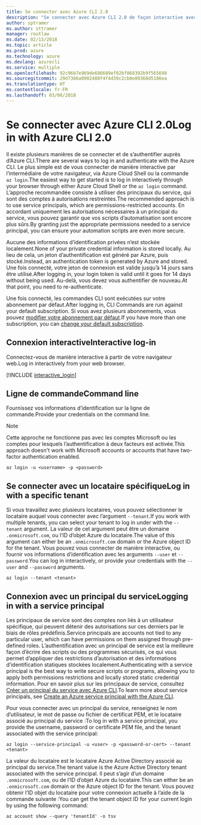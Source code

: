```yaml
---
title: Se connecter avec Azure CLI 2.0
description: "Se connecter avec Azure CLI 2.0 de façon interactive avec des informations d’identification locales"
author: sptramer
ms.author: sttramer
manager: routlaw
ms.date: 02/13/2018
ms.topic: article
ms.prod: azure
ms.technology: azure
ms.devlang: azurecli
ms.service: multiple
ms.openlocfilehash: 92c96b7e969de686689ef02bf068392b9f565698
ms.sourcegitcommit: 29d7366a0902488f4f4d39c2cb0e89368d5186ea
ms.translationtype: HT
ms.contentlocale: fr-FR
ms.lasthandoff: 03/08/2018
---
```

# <a name="log-in-with-azure-cli-20"></a><span data-ttu-id="d27fe-103">Se connecter avec Azure CLI 2.0</span><span class="sxs-lookup"><span data-stu-id="d27fe-103">Log in with Azure CLI 2.0</span></span>

<span data-ttu-id="d27fe-104">Il existe plusieurs manières de se connecter et de s’authentifier auprès d’Azure CLI.</span><span class="sxs-lookup"><span data-stu-id="d27fe-104">There are several ways to log in and authenticate with the Azure CLI.</span></span> <span data-ttu-id="d27fe-105">Le plus simple est de vous connecter de manière interactive par l’intermédiaire de votre navigateur, via Azure Cloud Shell ou la commande `az login`.</span><span class="sxs-lookup"><span data-stu-id="d27fe-105">The easiest way to get started is to log in interactively through your browser through either Azure Cloud Shell or the `az login` command.</span></span>
<span data-ttu-id="d27fe-106">L’approche recommandée consiste à utiliser des principaux du service, qui sont des comptes à autorisations restreintes.</span><span class="sxs-lookup"><span data-stu-id="d27fe-106">The recommended approach is to use service principals, which are permissions-restricted accounts.</span></span> <span data-ttu-id="d27fe-107">En accordant uniquement les autorisations nécessaires à un principal du service, vous pouvez garantir que vos scripts d’automatisation sont encore plus sûrs.</span><span class="sxs-lookup"><span data-stu-id="d27fe-107">By granting just the appropriate permissions needed to a service principal, you can ensure your automation scripts are even more secure.</span></span>

<span data-ttu-id="d27fe-108">Aucune des informations d’identification privées n’est stockée localement.</span><span class="sxs-lookup"><span data-stu-id="d27fe-108">None of your private credential information is stored locally.</span></span> <span data-ttu-id="d27fe-109">Au lieu de cela, un jeton d’authentification est généré par Azure, puis stocké.</span><span class="sxs-lookup"><span data-stu-id="d27fe-109">Instead, an authentication token is generated by Azure and stored.</span></span> <span data-ttu-id="d27fe-110">Une fois connecté, votre jeton de connexion est valide jusqu’à 14 jours sans être utilisé.</span><span class="sxs-lookup"><span data-stu-id="d27fe-110">After logging in, your login token is valid until it goes for 14 days without being used.</span></span> <span data-ttu-id="d27fe-111">Au-delà, vous devez vous authentifier de nouveau.</span><span class="sxs-lookup"><span data-stu-id="d27fe-111">At that point, you need to re-authenticate.</span></span>

<span data-ttu-id="d27fe-112">Une fois connecté, les commandes CLI sont exécutées sur votre abonnement par défaut.</span><span class="sxs-lookup"><span data-stu-id="d27fe-112">After logging in, CLI Commands are run against your default subscription.</span></span> <span data-ttu-id="d27fe-113">Si vous avez plusieurs abonnements, vous pouvez [modifier votre abonnement par défaut](manage-azure-subscriptions-azure-cli.md).</span><span class="sxs-lookup"><span data-stu-id="d27fe-113">If you have more than one subscription, you can [change your default subscription](manage-azure-subscriptions-azure-cli.md).</span></span>

## <a name="interactive-log-in"></a><span data-ttu-id="d27fe-114">Connexion interactive</span><span class="sxs-lookup"><span data-stu-id="d27fe-114">Interactive log-in</span></span>

<span data-ttu-id="d27fe-115">Connectez-vous de manière interactive à partir de votre navigateur web.</span><span class="sxs-lookup"><span data-stu-id="d27fe-115">Log in interactively from your web browser.</span></span>

[!INCLUDE [interactive_login](includes/interactive-login.md)]

## <a name="command-line"></a><span data-ttu-id="d27fe-116">Ligne de commande</span><span class="sxs-lookup"><span data-stu-id="d27fe-116">Command line</span></span>

<span data-ttu-id="d27fe-117">Fournissez vos informations d’identification sur la ligne de commande.</span><span class="sxs-lookup"><span data-stu-id="d27fe-117">Provide your credentials on the command line.</span></span>

> [!Note]
> <span data-ttu-id="d27fe-118">Cette approche ne fonctionne pas avec les comptes Microsoft ou les comptes pour lesquels l’authentification à deux facteurs est activée.</span><span class="sxs-lookup"><span data-stu-id="d27fe-118">This approach doesn't work with Microsoft accounts or accounts that have two-factor authentication enabled.</span></span>

```azurecli
az login -u <username> -p <password>
```

## <a name="log-in-with-a-specific-tenant"></a><span data-ttu-id="d27fe-119">Se connecter avec un locataire spécifique</span><span class="sxs-lookup"><span data-stu-id="d27fe-119">Log in with a specific tenant</span></span>

<span data-ttu-id="d27fe-120">Si vous travaillez avec plusieurs locataires, vous pouvez sélectionner le locataire auquel vous connecter avec l’argument `--tenant`.</span><span class="sxs-lookup"><span data-stu-id="d27fe-120">If you work with multiple tenants, you can select your tenant to log in under with the `--tenant` argument.</span></span> <span data-ttu-id="d27fe-121">La valeur de cet argument peut être un domaine `.onmicrosoft.com`, ou l’ID d’objet Azure du locataire.</span><span class="sxs-lookup"><span data-stu-id="d27fe-121">The value of this argument can either be an `.onmicrosoft.com` domain or the Azure object ID for the tenant.</span></span> <span data-ttu-id="d27fe-122">Vous pouvez vous connecter de manière interactive, ou fournir vos informations d’identification avec les arguments `--user` et `--password`.</span><span class="sxs-lookup"><span data-stu-id="d27fe-122">You can log in interactively, or provide your credentials with the `--user` and `--password` arguments.</span></span> 

```
az login --tenant <tenant>
```

## <a name="logging-in-with-a-service-principal"></a><span data-ttu-id="d27fe-123">Connexion avec un principal du service</span><span class="sxs-lookup"><span data-stu-id="d27fe-123">Logging in with a service principal</span></span>

<span data-ttu-id="d27fe-124">Les principaux de service sont des comptes non liés à un utilisateur spécifique, qui peuvent détenir des autorisations sur ces derniers par le biais de rôles prédéfinis.</span><span class="sxs-lookup"><span data-stu-id="d27fe-124">Service principals are accounts not tied to any particular user, which can have permissions on them assigned through pre-defined roles.</span></span> <span data-ttu-id="d27fe-125">L’authentification avec un principal de service est la meilleure façon d’écrire des scripts ou des programmes sécurisés, ce qui vous permet d’appliquer des restrictions d’autorisation et des informations d’identification statiques stockées localement.</span><span class="sxs-lookup"><span data-stu-id="d27fe-125">Authenticating with a service principal is the best way to write secure scripts or programs, allowing you to apply both permissions restrictions and locally stored static credential information.</span></span> <span data-ttu-id="d27fe-126">Pour en savoir plus sur les principaux de service, consultez [Créer un principal du service avec Azure CLI](create-an-azure-service-principal-azure-cli.md).</span><span class="sxs-lookup"><span data-stu-id="d27fe-126">To learn more about service principals, see [Create an Azure service principal with the Azure CLI](create-an-azure-service-principal-azure-cli.md).</span></span>

<span data-ttu-id="d27fe-127">Pour vous connecter avec un principal du service, renseignez le nom d’utilisateur, le mot de passe ou fichier de certificat PEM, et le locataire associé au principal du service :</span><span class="sxs-lookup"><span data-stu-id="d27fe-127">To log in with a service principal, you provide the username, password or certificate PEM file, and the tenant associated with the service principal:</span></span>

```azurecli
az login --service-principal -u <user> -p <password-or-cert> --tenant <tenant>
```

<span data-ttu-id="d27fe-128">La valeur du locataire est le locataire Azure Active Directory associé au principal du service.</span><span class="sxs-lookup"><span data-stu-id="d27fe-128">The tenant value is the Azure Active Directory tenant associated with the service principal.</span></span> <span data-ttu-id="d27fe-129">Il peut s’agir d’un domaine `.onmicrosoft.com`, ou de l’ID d’objet Azure du locataire.</span><span class="sxs-lookup"><span data-stu-id="d27fe-129">This can either be an `.onmicrosoft.com` domain or the Azure object ID for the tenant.</span></span>
<span data-ttu-id="d27fe-130">Vous pouvez obtenir l’ID objet du locataire pour votre connexion actuelle à l’aide de la commande suivante :</span><span class="sxs-lookup"><span data-stu-id="d27fe-130">You can get the tenant object ID for your current login by using the following command:</span></span>

```azurecli
az account show --query 'tenantId' -o tsv
```
